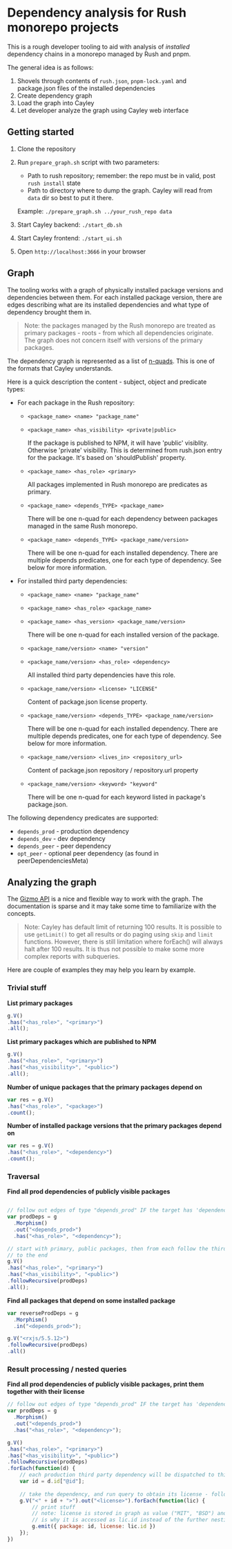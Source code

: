 # Dependency analysis for Rush monorepo projects

This is a rough developer tooling to aid with analysis of _installed_ dependency chains in a monorepo managed by Rush and pnpm.

The general idea is as follows:

1.  Shovels through contents of `rush.json`, `pnpm-lock.yaml` and package.json files of the installed dependencies
2.  Create dependency graph
3.  Load the graph into Cayley
4.  Let developer analyze the graph using Cayley web interface

## Getting started

1.  Clone the repository
2.  Run `prepare_graph.sh` script with two parameters:
    -  Path to rush repository; remember: the repo must be in valid, post `rush install` state
    -  Path to directory where to dump the graph. Cayley will read from `data` dir so best to put it there.
    
    Example: `./prepare_graph.sh ../your_rush_repo data`
3.  Start Cayley backend: `./start_db.sh`
4.  Start Cayley frontend: `./start_ui.sh`
5.  Open `http://localhost:3666` in your browser

## Graph

The tooling works with a graph of physically installed package versions and dependencies between them. For
each installed package version, there are edges describing what are its installed dependencies and what type
of dependency brought them in.

> Note: the packages managed by the Rush monorepo are treated as primary packages - roots - from which
> all dependencies originate. The graph does not concern itself with versions of the primary packages.

The dependency graph is represented as a list of [n-quads](https://en.wikipedia.org/wiki/N-Triples). This is one of 
the formats that Cayley understands.

Here is a quick description the content - subject, object and predicate types:

-  For each package in the Rush repository:

   -  `<package_name> <name> "package_name"`
   -  `<package_name> <has_visibility> <private|public>`
      
      If the package is published to NPM, it will have 'public' visiblity. Otherwise 'private' visibility. This is
      determined from rush.json entry for the package. It's based on 'shouldPublish' property.
         
   -  `<package_name> <has_role> <primary>`
   
      All packages implemented in Rush monorepo are predicates as primary.
   
   -  `<package_name> <depends_TYPE> <package_name>`
   
      There will be one n-quad for each dependency between packages managed in the same Rush monorepo.
   
   -  `<package_name> <depends_TYPE> <package_name/version>`
   
      There will be one n-quad for each installed dependency. There are multiple depends predicates, one
      for each type of dependency. See below for more information.
      
-  For installed third party dependencies:

   -  `<package_name> <name> "package_name"`
   -  `<package_name> <has_role> <package_name>`
   -  `<package_name> <has_version> <package_name/version>` 
   
      There will be one n-quad for each installed version of the package.
      
   -  `<package_name/version> <name> "version"`
   -  `<package_name/version> <has_role> <dependency>`
   
      All installed third party dependencies have this role.
   
   -  `<package_name/version> <license> "LICENSE"`
   
      Content of package.json license property.
   
   -  `<package_name/version> <depends_TYPE> <package_name/version>`
   
      There will be one n-quad for each installed dependency. There are multiple depends predicates, one
      for each type of dependency. See below for more information.
      
   -  `<package_name/version> <lives_in> <repository_url>`
   
      Content of package.json repository / repository.url property
   
   -  `<package_name/version> <keyword> "keyword"`
   
      There will be one n-quad for each keyword listed in package's package.json.
      
The following dependency predicates are supported:

-  `depends_prod` - production dependency
-  `depends_dev` - dev dependency
-  `depends_peer` - peer dependency
-  `opt_peer` - optional peer dependency (as found in peerDependenciesMeta)

## Analyzing the graph

The [Gizmo API](https://github.com/cayleygraph/cayley/blob/master/docs/gizmoapi.md) is a nice and flexible
way to work with the graph. The documentation is sparse and it may take some time to familiarize with the
concepts.

> Note: Cayley has default limit of returning 100 results. It is possible to use `getLimit()` to get all results
> or do paging using `skip` and `limit` functions. However, there is still limitation where forEach() will always
> halt after 100 results. It is thus not possible to make some more complex reports with subqueries.  

Here are couple of examples they may help you learn by example.

### Trivial stuff

**List primary packages**

```javascript
g.V()
.has("<has_role>", "<primary>")
.all();
```

**List primary packages which are published to NPM**

```javascript
g.V()
.has("<has_role>", "<primary>")
.has("<has_visibility>", "<public>")
.all();
```

**Number of unique packages that the primary packages depend on**

```javascript
var res = g.V()
.has("<has_role>", "<package>")
.count();
```

**Number of installed package versions that the primary packages depend on**

```javascript
var res = g.V()
.has("<has_role>", "<dependency>")
.count();
```

### Traversal

**Find all prod dependencies of publicly visible packages**
```javascript

// follow out edges of type "depends_prod" IF the target has 'dependency' role (e.g. is third party dep)
var prodDeps = g
  .Morphism()
  .out("<depends_prod>")
  .has("<has_role>", "<dependency>");

// start with primary, public packages, then from each follow the third-party prod-dep-path all the way 
// to the end
g.V()
.has("<has_role>", "<primary>")
.has("<has_visibility>", "<public>")
.followRecursive(prodDeps)
.all();
```

**Find all packages that depend on some installed package**

```javascript
var reverseProdDeps = g
  .Morphism()
  .in("<depends_prod>");

g.V("<rxjs/5.5.12>")
.followRecursive(prodDeps)
.all()
```

### Result processing / nested queries

**Find all prod dependencies of publicly visible packages, print them together with their license**

```javascript
// follow out edges of type "depends_prod" IF the target has 'dependency' role (e.g. is third party dep)
var prodDeps = g
  .Morphism()
  .out("<depends_prod>")
  .has("<has_role>", "<dependency>");

g.V()
.has("<has_role>", "<primary>")
.has("<has_visibility>", "<public>")
.followRecursive(prodDeps)
.forEach(function(d) {
    // each production third party dependency will be dispatched to this function
    var id = d.id["@id"];
    
    // take the dependency, and run query to obtain its license - follow the `license` predicate
    g.V("<" + id + ">").out("<license>").forEach(function(lic) {
        // print stuff
        // note: license is stored in graph as value ("MIT", "BSD") and not as an anchor (<>). That
        // is why it is accessed as lic.id instead of the further nesting under @id
        g.emit({ package: id, license: lic.id })
    });
})
```
